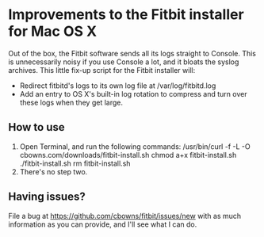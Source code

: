 # Improvements to the Fitbit installer for Mac OS X

Out of the box, the Fitbit software sends all its logs straight to Console. This is unnecessarily noisy if you use Console a lot, and it bloats the syslog archives. This little fix-up script for the Fitbit installer will:

- Redirect fitbitd's logs to its own log file at /var/log/fitbitd.log
- Add an entry to OS X's built-in log rotation to compress and turn over these logs when they get large.

## How to use

1. Open Terminal, and run the following commands:
	/usr/bin/curl -f -L -O cbowns.com/downloads/fitbit-install.sh
	chmod a+x fitbit-install.sh
	./fitbit-install.sh
	rm fitbit-install.sh
2. There's no step two.

## Having issues?

File a bug at https://github.com/cbowns/fitbit/issues/new with as much information as you can provide, and I'll see what I can do.
